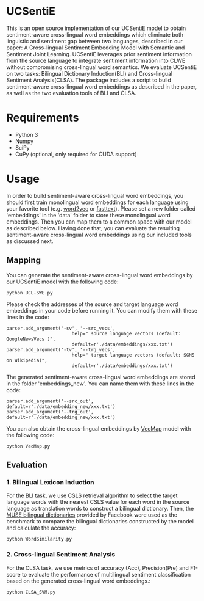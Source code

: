 # UCSentiE 
This is an open source implementation of our UCSentiE model to obtain sentiment-aware cross-lingual word embeddings which eliminate both linguistic and sentiment gap between two languages, described in our paper: A Cross-lingual Sentiment Embedding Model with Semantic and Sentiment Joint Learning. UCSentiE leverages prior sentiment information from the source language to integrate sentiment information into CLWE without compromising cross-lingual word semantics. We evaluate UCSentiE on two tasks: Bilingual Dictionary Induction(BLI) and Cross-lingual Sentiment Analysis(CLSA). The package includes a script to build sentiment-aware cross-lingual word embeddings as described in the paper, as well as the two evaluation tools of BLI and CLSA.
# Requirements
* Python 3
* Numpy
* SciPy
* CuPy (optional, only required for CUDA support)
# Usage
In order to build sentiment-aware cross-lingual word embeddings, you should first train monolingual word embeddings for each language using your favorite tool (e.g. [word2vec](https://github.com/tmikolov/word2vec) or [fasttext](https://github.com/facebookresearch/fastText)). Please set a new folder called 'embeddings' in the 'data' folder to store these monolingual word embeddings. Then you can map them to a common space with our model as described below. Having done that, you can evaluate the resulting sentiment-aware cross-lingual word embeddings using our included tools as discussed next.
## Mapping
You can generate the sentiment-aware cross-lingual word embeddings by our UCSentiE model with the following code:
```
python UCL-SWE.py
```
Please check the addresses of the source and target language word embeddings in your code before running it. You can modify them with these lines in the code:
```
parser.add_argument('-sv', '--src_vecs',
                        help=" source language vectors (default: GoogleNewsVecs )",
                        default=r'./data/embeddings/xxx.txt')
parser.add_argument('-tv', '--trg_vecs',
                        help=" target language vectors (default: SGNS on Wikipedia)",
                        default=r'./data/embeddings/xxx.txt')    
```
The generated sentiment-aware cross-lingual word embeddings are stored in the folder 'embeddings_new'. You can name them with these lines in the code:
```
parser.add_argument('--src_out', default=r'./data/embedding_new/xxx.txt')
parser.add_argument('--trg_out', default=r'./data/embedding_new/xxx.txt')      
```
You can also obtain the cross-lingual embeddings by [VecMap](https://github.com/lishiqimagic/vecmap) model with the following code:
```
python VecMap.py
```
## Evaluation
### 1. Bilingual Lexicon Induction
For the BLI task, we use CSLS retrieval algorithm to select the target language words with the nearest CSLS value for each word in the source language as translation words to construct a bilingual dictionary. Then, the [MUSE bilingual dictionaries](https://github.com/facebookresearch/MUSE#ground-truth-bilingual-dictionaries) provided by Facebook were used as the benchmark to compare the bilingual dictionaries constructed by the model and calculate the accuracy:
```
python WordSimilarity.py
```
### 2. Cross-lingual Sentiment Analysis
For the CLSA task, we use metrics of accuracy (Acc), Precision(Pre) and F1-score to evaluate the performance of multilingual sentiment classification based on the generated cross-lingual word embeddings.:
```
python CLSA_SVM.py
```
